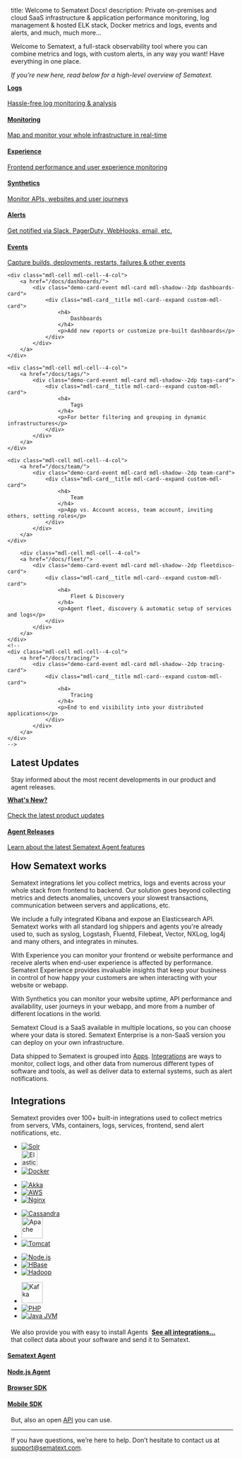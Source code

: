 title: Welcome to Sematext Docs!
description: Private on-premises and cloud SaaS infrastructure & application performance monitoring, log management & hosted ELK stack, Docker metrics and logs, events and alerts, and much, much more...

Welcome to Sematext, a full-stack observability tool where you can combine metrics and logs, with custom alerts, in any way you want! Have everything in one place.

_If you’re new here, read below for a high-level overview of Sematext._

<div class="mdl-grid" style="padding:0;margin:-8px;">
	<div class="mdl-cell mdl-cell--4-col">
		<a href="/docs/logs/">
			<div class="demo-card-event mdl-card mdl-shadow--2dp logs-card">
				<div class="mdl-card__title mdl-card--expand custom-mdl-card">
					<h4>
						Logs
					</h4>
					<p>Hassle-free log monitoring & analysis</p>
				</div>
			</div>
		</a>
	</div>
	<div class="mdl-cell mdl-cell--4-col">
		<a href="/docs/monitoring/">
			<div class="demo-card-event mdl-card mdl-shadow--2dp monitoring-card">
				<div class="mdl-card__title mdl-card--expand custom-mdl-card">
					<h4>
						Monitoring
					</h4>
					<p>Map and monitor your whole infrastructure in real-time</p>
				</div>
			</div>
		</a>
	</div>
	<div class="mdl-cell mdl-cell--4-col">
		<a href="/docs/experience/">
			<div class="demo-card-event mdl-card mdl-shadow--2dp experience-card">
				<div class="mdl-card__title mdl-card--expand custom-mdl-card">
					<h4>
						Experience
					</h4>
					<p>Frontend performance and user experience monitoring</p>
				</div>
			</div>
		</a>
	</div>
	<div class="mdl-cell mdl-cell--4-col">
		<a href="/docs/synthetics/">
			<div class="demo-card-event mdl-card mdl-shadow--2dp synthetics-card">
				<div class="mdl-card__title mdl-card--expand custom-mdl-card">
					<h4>
						Synthetics
					</h4>
					<p>Monitor APIs, websites and user journeys</p>
				</div>
			</div>
		</a>
	</div>
	<div class="mdl-cell mdl-cell--4-col">
		<a href="/docs/alerts/">
			<div class="demo-card-event mdl-card mdl-shadow--2dp alerts-card">
				<div class="mdl-card__title mdl-card--expand custom-mdl-card">
					<h4>
						Alerts
					</h4>
					<p>Get notified via Slack, PagerDuty, WebHooks, email, etc.</p>
				</div>
			</div>
		</a>
	</div>
	<div class="mdl-cell mdl-cell--4-col">
		<a href="/docs/events/">
			<div class="demo-card-event mdl-card mdl-shadow--2dp events-card">
				<div class="mdl-card__title mdl-card--expand custom-mdl-card">
					<h4>
						Events
					</h4>
					<p>Capture builds, deployments, restarts, failures & other events</p>
				</div>
			</div>
		</a>
	</div>

	<div class="mdl-cell mdl-cell--4-col">
		<a href="/docs/dashboards/">
			<div class="demo-card-event mdl-card mdl-shadow--2dp dashboards-card">
				<div class="mdl-card__title mdl-card--expand custom-mdl-card">
					<h4>
						Dashboards
					</h4>
					<p>Add new reports or customize pre-built dashboards</p>
				</div>
			</div>
		</a>
	</div>

 	<div class="mdl-cell mdl-cell--4-col">
		<a href="/docs/tags/">
			<div class="demo-card-event mdl-card mdl-shadow--2dp tags-card">
				<div class="mdl-card__title mdl-card--expand custom-mdl-card">
					<h4>
						Tags
					</h4>
					<p>For better filtering and grouping in dynamic infrastructures</p>
				</div>
			</div>
		</a>
	</div>

 	<div class="mdl-cell mdl-cell--4-col">
		<a href="/docs/team/">
			<div class="demo-card-event mdl-card mdl-shadow--2dp team-card">
				<div class="mdl-card__title mdl-card--expand custom-mdl-card">
					<h4>
						Team
					</h4>
					<p>App vs. Account access, team account, inviting others, setting roles</p>
				</div>
			</div>
		</a>
	</div>

        <div class="mdl-cell mdl-cell--4-col">
		<a href="/docs/fleet/">
			<div class="demo-card-event mdl-card mdl-shadow--2dp fleetdisco-card">
				<div class="mdl-card__title mdl-card--expand custom-mdl-card">
					<h4>
						Fleet & Discovery
					</h4>
					<p>Agent fleet, discovery & automatic setup of services and logs</p>
				</div>
			</div>
		</a>
	</div>
	<!--
	<div class="mdl-cell mdl-cell--4-col">
		<a href="/docs/tracing/">
			<div class="demo-card-event mdl-card mdl-shadow--2dp tracing-card">
				<div class="mdl-card__title mdl-card--expand custom-mdl-card">
					<h4>
						Tracing
					</h4>
					<p>End to end visibility into your distributed applications</p>
				</div>
			</div>
		</a>
	</div>
	-->
</div>

## Latest Updates
Stay informed about the most recent developments in our product and agent releases.
<div class="mdl-grid" style="padding:0;margin:-8px;">
	<div class="mdl-cell mdl-cell--4-col">
		<a href="https://sematext.com/product-updates/">
			<div class="demo-card-event mdl-card mdl-shadow--2dp whats-new-card">
				<div class="mdl-card__title mdl-card--expand custom-mdl-card">
					<h4>
						What's New?
					</h4>
					<p>Check the latest product updates</p>
				</div>
			</div>
		</a>
	</div>
	<div class="mdl-cell mdl-cell--4-col">
		<a href="./agents/sematext-agent/releasenotes/">
			<div class="demo-card-event mdl-card mdl-shadow--2dp release-notes-card">
				<div class="mdl-card__title mdl-card--expand custom-mdl-card">
					<h4>
						Agent Releases
					</h4>
					<p>Learn about the latest Sematext Agent features</p>
				</div>
			</div>
		</a>
	</div>
</div>

## How Sematext works
Sematext integrations let you collect metrics, logs and events across your whole stack from frontend to backend. Our solution goes beyond collecting metrics and detects anomalies, uncovers your slowest transactions, communication between servers and applications, etc.

We include a fully integrated Kibana and expose an Elasticsearch API. Sematext works with all standard log shippers and agents you're already used to, such as syslog, Logstash, Fluentd, Filebeat, Vector, NXLog, log4j and many others, and integrates in minutes.

With Experience you can monitor your frontend or website performance and receive alerts when end-user experience is affected by performance. Sematext Experience provides invaluable insights that keep your business in control of how happy your customers are when interacting with your website or webapp.

With Synthetics you can monitor your website uptime, API performance and availability, user journeys in your webapp, and more from a number of different locations in the world.

Sematext Cloud is a SaaS available in multiple locations, so you can choose where your data is stored.  Sematext Enterprise is a non-SaaS version you can deploy on your own infrastructure.

Data shipped to Sematext is grouped into [Apps](/guide/app-guide/).  [Integrations](/integration/) are ways to monitor, collect logs, and other data from numerous different types of software and tools, as well as deliver data to external systems, such as alert notifications.


## Integrations
Sematext provides over 100+ built-in integrations used to collect metrics from servers, VMs, containers, logs, services, frontend, send alert notifications, etc.

<div class="mdl-cell--12-col">
	<div class="demo-card-event mdl-card mdl-shadow--2dp">
		<div class="mdl-card__title mdl-card--expand">
			<ul class="demo-list-icon mdl-list integrations-card-list">
				<li class="mdl-list__item">
					<span class="mdl-list__item-primary-content">
						<a href="/docs/integration/solr/">
							<img src="/docs/images/integrations/solr.svg" alt="Solr" title="Apache Solr">
						</a>
					</span>
				</li>
				<li class="mdl-list__item">
					<span class="mdl-list__item-primary-content">
						<a href="/docs/integration/elasticsearch/">
							<img src="/docs/images/integrations/elasticsearch.svg" style="width:36px; height:36px;" alt="Elasticsearch" title="Elasticsearch">
						</a>
					</span>
				</li>
				<li class="mdl-list__item">
					<span class="mdl-list__item-primary-content">
						<a href="/docs/integration/docker/">
							<img src="/docs/images/integrations/docker.svg" alt="Docker" title="Docker">
						</a>
					</span>
				</li>
			</ul>
			<ul class="demo-list-icon mdl-list integrations-card-list">
				<li class="mdl-list__item">
					<span class="mdl-list__item-primary-content">
						<a href="/docs/integration/akka/">
							<img src="/docs/images/integrations/akka.svg" alt="Akka" title="Akka">
						</a>
					</span>
				</li>
				<li class="mdl-list__item">
					<span class="mdl-list__item-primary-content">
						<a href="/docs/integration/aws/">
							<img src="/docs/images/integrations/aws.svg" alt="AWS" style="min-width: 72px;" title="AWS - Amazon Web Services">
						</a>
					</span>
				</li>
				<li class="mdl-list__item">
					<span class="mdl-list__item-primary-content">
						<a href="/docs/integration/nginx/">
							<img src="/docs/images/integrations/nginx.svg" alt="Nginx" title="Nginx">
						</a>
					</span>
				</li>
			</ul>
			<ul class="demo-list-icon mdl-list integrations-card-list">
				<li class="mdl-list__item">
					<span class="mdl-list__item-primary-content">
						<a href="/docs/integration/cassandra/">
							<img src="/docs/images/integrations/cassandra.svg" alt="Cassandra" title="Cassandra">
						</a>
					</span>
				</li>
				<li class="mdl-list__item">
					<span class="mdl-list__item-primary-content">
						<a href="/docs/integration/apache/">
							<img src="/docs/images/integrations/apache.svg" alt="Apache" title="Apache" style="height: 48px;">
						</a>
					</span>
				</li>
				<li class="mdl-list__item">
					<span class="mdl-list__item-primary-content">
						<a href="/docs/integration/tomcat/">
							<img src="/docs/images/integrations/tomcat.svg" alt="Tomcat" title="Tomcat">
						</a>
					</span>
				</li>
			</ul>
			<ul class="demo-list-icon mdl-list integrations-card-list">
				<li class="mdl-list__item">
					<span class="mdl-list__item-primary-content">
						<a href="/docs/integration/node.js/">
							<img src="/docs/images/integrations/nodejs-icon.svg" alt="Node.js" title="Node.js">
						</a>
					</span>
				</li>
				<li class="mdl-list__item">
					<span class="mdl-list__item-primary-content">
						<a href="/docs/integration/hbase/">
							<img src="/docs/images/integrations/hbase.svg" alt="HBase" title="HBase">
						</a>
					</span>
				</li>
				<li class="mdl-list__item">
					<span class="mdl-list__item-primary-content">
						<a href="/docs/integration/hadoop/">
							<img src="/docs/images/integrations/hadoop.svg" alt="Hadoop" title="Hadoop">
						</a>
					</span>
				</li>
			</ul>
			<ul class="demo-list-icon mdl-list integrations-card-list">
					<li class="mdl-list__item">
						<span class="mdl-list__item-primary-content">
							<a href="/docs/integration/kafka/">
								<img src="/docs/images/integrations/kafka.svg" alt="Kafka" style="height: 48px;" title="Kafka">
							</a>
						</span>
					</li>
					<li class="mdl-list__item">
						<span class="mdl-list__item-primary-content">
							<a href="/docs/integration/php/">
								<img src="/docs/images/integrations/php.svg" alt="PHP" title="PHP">
							</a>
						</span>
					</li>
					<li class="mdl-list__item">
						<span class="mdl-list__item-primary-content">
							<a href="/docs/integration/jvm/">
								<img src="/docs/images/integrations/java.svg" alt="Java JVM" title="Java JVM">
							</a>
						</span>
					</li>
				</ul>
		</div>
		<h4>
			<a href="/docs/integration/" style="padding-right:8%; float:right;">See all integrations...</a>
		</h4>
	</div>
</div>

We also provide you with easy to install Agents that collect data about your software and send it to Sematext.

<div class="mdl-grid" style="padding:0;margin:0 -8px;">
	<!--
	<div class="mdl-cell mdl-cell--4-col">
		<a href="./logagent/">
			<div class="demo-card-event mdl-card mdl-shadow--2dp logagent-card">
				<div class="mdl-card__title mdl-card--expand">
					<h4>
						Logagent
					</h4>
				</div>
			</div>
		</a>
	</div>
	-->
	<!--
	<div class="mdl-cell mdl-cell--4-col">
		<a href="./agents/sematext-agent/containers/installation/">
			<div class="demo-card-event mdl-card mdl-shadow--2dp docker-card">
				<div class="mdl-card__title mdl-card--expand">
					<h4>
						Docker Agent
					</h4>
				</div>
			</div>
		</a>
	</div>
	-->
	<div class="mdl-cell mdl-cell--4-col">
		<a href="./agents/sematext-agent/">
			<div class="demo-card-event mdl-card mdl-shadow--2dp kubernetes-card">
				<div class="mdl-card__title mdl-card--expand">
					<h4>
						Sematext Agent
					</h4>
				</div>
			</div>
		</a>
	</div>
	<div class="mdl-cell mdl-cell--4-col">
		<a href="./agents/node-agent/">
			<div class="demo-card-event mdl-card mdl-shadow--2dp monitoring-card">
				<div class="mdl-card__title mdl-card--expand">
					<h4>
						Node.js Agent
					</h4>
				</div>
			</div>
		</a>
	</div>
	<div class="mdl-cell mdl-cell--4-col">
		<a href="./agents/browser/">
			<div class="demo-card-event mdl-card mdl-shadow--2dp browser-sdk-card">
				<div class="mdl-card__title mdl-card--expand">
					<h4>
						Browser SDK
					</h4>
				</div>
			</div>
		</a>
	</div>
	<div class="mdl-cell mdl-cell--4-col">
		<a href="./agents/mobile/">
			<div class="demo-card-event mdl-card mdl-shadow--2dp mobile-sdk-card">
				<div class="mdl-card__title mdl-card--expand">
					<h4>
						Mobile SDK
					</h4>
				</div>
			</div>
		</a>
	</div>
</div>

But, also an open [API](/api/) you can use.

---

If you have questions, we’re here to help. Don’t hesitate to contact us at [support@sematext.com](mailto:support@sematext.com).


<!-- Comment out outdated video / reuse code for video embeds
<div class="video_container">
<iframe class="video" src="https://www.youtube.com/embed/fY-j6g_oTmA" frameborder="0" allowfullscreen=""></iframe>
</div>
-->
